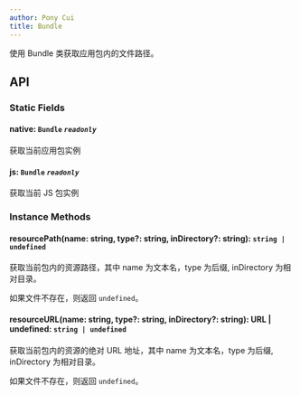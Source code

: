 ```yaml
---
author: Pony Cui
title: Bundle
---
```


使用 Bundle 类获取应用包内的文件路径。

## API

### Static Fields

#### native: `Bundle` *`readonly`*

获取当前应用包实例

#### js: `Bundle` *`readonly`*

获取当前 JS 包实例

### Instance Methods

#### resourcePath(name: string, type?: string, inDirectory?: string): `string | undefined` 

获取当前包内的资源路径，其中 name 为文本名，type 为后缀, inDirectory 为相对目录。

如果文件不存在，则返回 ```undefined```。

#### resourceURL(name: string, type?: string, inDirectory?: string): URL | undefined: `string | undefined` 

获取当前包内的资源的绝对 URL 地址，其中 name 为文本名，type 为后缀, inDirectory 为相对目录。

如果文件不存在，则返回 ```undefined```。
